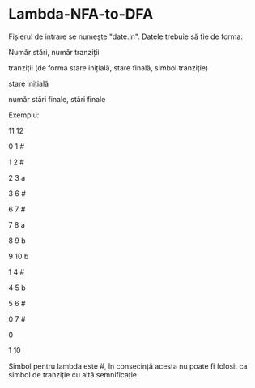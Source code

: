 # Lambda-NFA-to-DFA

Fișierul de intrare se numește "date.in". Datele trebuie să fie de forma:

Număr stări, număr tranziții

tranziții (de forma stare inițială, stare finală, simbol tranziție)

stare inițială

număr stări finale, stări finale

Exemplu:

11 12

0 1 #

1 2 #

2 3 a

3 6 #

6 7 #

7 8 a

8 9 b

9 10 b

1 4 #

4 5 b

5 6 #

0 7 #

0

1 10

Simbol pentru lambda este #, în consecință acesta nu poate fi folosit ca simbol de tranziție cu altă semnificație.
